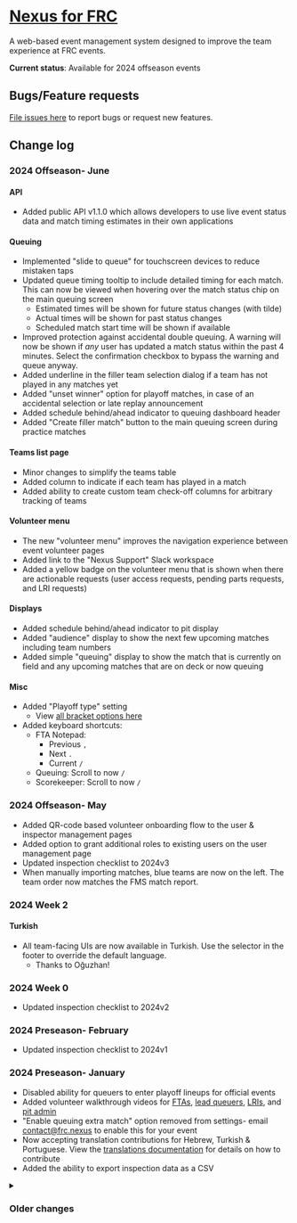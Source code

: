 # [Nexus for FRC](https://frc.nexus)

A web-based event management system designed to improve the team experience at FRC events.

**Current status**: Available for 2024 offseason events

## Bugs/Feature requests
[File issues here](https://github.com/frc-queue/frc-queue/issues/new) to report bugs or request new features.

## Change log
### 2024 Offseason- June

#### API
- Added public API v1.1.0 which allows developers to use live event status data and match timing estimates in their own applications

#### Queuing
- Implemented "slide to queue" for touchscreen devices to reduce mistaken taps
- Updated queue timing tooltip to include detailed timing for each match. This can now be viewed when hovering over the match status chip on the main queuing screen
  - Estimated times will be shown for future status changes (with tilde)
  - Actual times will be shown for past status changes
  - Scheduled match start time will be shown if available
- Improved protection against accidental double queuing. A warning will now be shown if *any* user has updated a match status within the past 4 minutes. Select the confirmation checkbox to bypass the warning and queue anyway.
- Added underline in the filler team selection dialog if a team has not played in any matches yet
- Added "unset winner" option for playoff matches, in case of an accidental selection or late replay announcement
- Added schedule behind/ahead indicator to queuing dashboard header
- Added "Create filler match" button to the main queuing screen during practice matches

#### Teams list page
- Minor changes to simplify the teams table 
- Added column to indicate if each team has played in a match
- Added ability to create custom team check-off columns for arbitrary tracking of teams

#### Volunteer menu
- The new "volunteer menu" improves the navigation experience between event volunteer pages
- Added link to the "Nexus Support" Slack workspace
- Added a yellow badge on the volunteer menu that is shown when there are actionable requests (user access requests, pending parts requests, and LRI requests)

#### Displays
- Added schedule behind/ahead indicator to pit display
- Added "audience" display to show the next few upcoming matches including team numbers
- Added simple "queuing" display to show the match that is currently on field and any upcoming matches that are on deck or now queuing


#### Misc
- Added "Playoff type" setting
   - View [all bracket options here](https://github.com/Nexus-for-FRC/Nexus/blob/main/playoffs.md)
- Added keyboard shortcuts:
  - FTA Notepad: 
      - Previous `,`
      - Next `.`
      - Current `/`
  - Queuing: Scroll to now `/`
  - Scorekeeper: Scroll to now `/`


### 2024 Offseason- May
- Added QR-code based volunteer onboarding flow to the user & inspector management pages
- Added option to grant additional roles to existing users on the user management page
- Updated inspection checklist to 2024v3
- When manually importing matches, blue teams are now on the left. The team order now matches the FMS match report.

### 2024 Week 2


#### Turkish
- All team-facing UIs are now available in Turkish. Use the selector in the footer to override the default language.
  - Thanks to Oğuzhan!

### 2024 Week 0
-  Updated inspection checklist to 2024v2

### 2024 Preseason- February
-  Updated inspection checklist to 2024v1

### 2024 Preseason- January
-  Disabled ability for queuers to enter playoff lineups for official events
-  Added volunteer walkthrough videos for [FTAs](https://frc.nexus/en/guide/fta), [lead queuers](https://frc.nexus/en/guide/lead-queuer), [LRIs](https://frc.nexus/en/guide/lri), and [pit admin](https://frc.nexus/en/guide/pit-admin)
-  "Enable queuing extra match" option removed from settings- email contact@frc.nexus to enable this for your event
-  Now accepting translation contributions for Hebrew, Turkish & Portuguese. View the [translations documentation](translations.md) for details on how to contribute
-  Added the ability to export inspection data as a CSV

<details>
   <summary>
     <h3>Older changes</h3>
   </summary>

  ### 2023 Offseason- September
  
  #### Playoffs
  -  The [2024 playoff schedule](https://www.firstinspires.org/robotics/frc/blog/2023-double-elimination-2023-data-and-updates) is now used by default, with no breaks between rounds 1, 2, and 3. Prefer to use this schedule at offseasons whenever possible.
  
  #### Spanish
  -  All team-facing UIs are now available in Spanish. Use the selector in the footer to override the default language.
     -  Thanks to Ivan, Alejandro, Fermin from FRC teams [6017](https://www.thebluealliance.com/team/6017) & [7421](https://www.thebluealliance.com/team/7421)!
  
  ### 2023 Offseason- August
  
  #### FRC Queue is now "Nexus for FRC"
  -  Updated URL to [frc.nexus](https://frc.nexus)
  
  #### Inspection tools (BETA)
  -  Added tools for LRIs and inspectors to track inspection status of robots at events
  
  #### Demos
  -  Demo events are now available from the [events page](https://frc.nexus/events)
  
  #### Documentation
  -  Updated event and volunteer guides are now published
  
  
  ### 2023 Offseason- July
  
  #### Updated queuing workflow
  - Queuing action buttons are now at the bottom of the screen instead of next to each match
  - Updated guidance to queue the next match when scores are posted instead of when the field reset signal is given
  - Simplified playoffs queuing significantly- winner selection is now on the main screen and will automatically trigger the next queuing action
    - A new queuing sequence is implemented to maintain notification consistency (matches should be queued ~15 minutes before the teams need to be on the field)
    - This will automatically queue the next playoff match at the right time, even taking breaks into consideration
  
  #### Added dedicated scorekeeper view 
  - Optimized for reading lineups for practice & playoff matches 
  
  #### Misc
  - Updated team handouts (now 3 per page)
  - Added playoff bracket to queuing screen
  - Moved alliance selection check-off to the main queuing screen
  
  ### 2023 Offseason- May
  
  #### Updated queuing dashboard
  - Combined schedule management functionality into main queuing dashboard
  - All matches can be viewed from the main queuing screen (with button at the top to scroll to the current match)
  - Added ability to queuers to enter in playoff lineups
  - Added automatic imports of qual schedules & playoff alliances
  
  #### Updated team dashboard
  - Shows more information about a team's upcoming matches
  - Shows event announcements, parts requests, and the technical help request form
  - Added Discord option for queuing notifications
  
  #### New pit display
  - Designed for large screens & TVs
  - Displays queuing status, event announcements, parts requests and rankings
  
  #### New authorization system
  - Supports more fine grained roles (Admin, Lead queuer, Queuer, Pit admin, Field tech)
  - Supports "device accounts"- grant access to specific devices without needing to login to a Google account
  - New access request form makes it easier to onboard volunteers at events
  
  #### Misc
  - Added interface for pit admin volunteers to review and submit announcements
  - Overall UX refresh
  - Added light theme
  
  Updated documentation & demo events coming soon

   ### 2023 Week 6 (v209)

   - Updated icons and style for team check-in status to improve contrast
   - Green check: fully checked in
   - Yellow person: Human member of drive team checked in, but no robot
   
   ![Updated icons](https://user-images.githubusercontent.com/2548822/229666756-e032dcfd-b75a-44c4-96f6-8e38715786f7.png)
   
   ### 2023 Week 2 (v197) 
   
   - Updated team phone number input field to include country selector. Team members with non-US phone numbers can either select their country with the flag dropdown or manually enter their country code preceeded by a `+`.
   
   ![Phone number country input](https://user-images.githubusercontent.com/2548822/223203303-a70dbc2f-0df6-421c-a1ad-7fea251944f5.png)
   
   - Team representatives for alliance selection can now be requested a bit sooner via the Tasks panel (once the last qual match is queued). While announcements can be made before this to remind teams they will need to send their representative by the end of qualifications, actually asking representatives to come to the field should not happen too early as teams are busy strategizing and making a student stand near the field for 30+ minutes is unnecessary
   - Single match queuing- if your venue does not have enough space to queue two matches deep (both "on deck" and "now queuing"), you can turn on the "Enable single match queuing" setting. This will disable the "Advance queue" functionality so you can individually queue matches. Each match will still have both "Now queuing" and "On deck" states, so you can send a slightly earlier notification and a final reminder.
   - Bug fix for date-time input fields that made it difficult to enter times on some devices
   - Added a button to clear a team from a playoff alliance, in case they were accidentally added as a backup team
</details>
